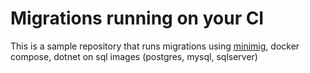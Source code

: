 # Migrations running on your CI
This is a sample repository that runs migrations using [minimig](https://github.com/Jaxelr/Minimig), docker compose, dotnet on sql images (postgres, mysql, sqlserver)
